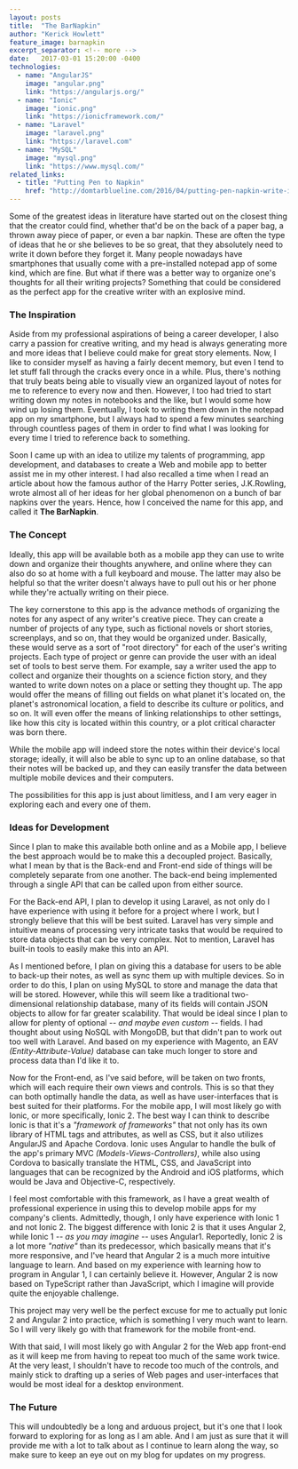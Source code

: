 ```yaml
---
layout: posts
title:  "The BarNapkin"
author: "Kerick Howlett"
feature_image: barnapkin
excerpt_separator: <!-- more -->
date:   2017-03-01 15:20:00 -0400
technologies:
  - name: "AngularJS"
    image: "angular.png"
    link: "https://angularjs.org/"
  - name: "Ionic"
    image: "ionic.png"
    link: "https://ionicframework.com/"
  - name: "Laravel"
    image: "laravel.png"
    link: "https://laravel.com"
  - name: "MySQL"
    image: "mysql.png"
    link: "https://www.mysql.com/"
related_links:
  - title: "Putting Pen to Napkin"
    href: "http://domtarblueline.com/2016/04/putting-pen-napkin-write-inspiration-strikes/"
---
```

Some of the greatest ideas in literature have started out on the closest thing that the creator could find, whether that'd be on the back of a paper bag, a thrown away piece of paper, or even a bar napkin. These are often the type of ideas that he or she believes to be so great, that they absolutely need to write it down before they forget it. Many people nowadays have smartphones that usually come with a pre-installed notepad app of some kind, which are fine. But what if there was a better way to organize one's thoughts for all their writing projects? Something that could be considered as the perfect app for the creative writer with an explosive mind.

<!-- more -->

### The Inspiration

Aside from my professional aspirations of being a career developer, I also carry a passion for creative writing, and my head is always generating more and more ideas that I believe could make for great story elements. Now, I like to consider myself as having a fairly decent memory, but even I tend to let stuff fall through the cracks every once in a while. Plus, there's nothing that truly beats being able to visually view an organized layout of notes for me to reference to every now and then. However, I too had tried to start writing down my notes in notebooks and the like, but I would some how wind up losing them. Eventually, I took to writing them down in the notepad app on my smartphone, but I always had to spend a few minutes searching through countless pages of them in order to find what I was looking for every time I tried to reference back to something.

Soon I came up with an idea to utilize my talents of programming, app development, and databases to create a Web and mobile app to better assist me in my other interest. I had also recalled a time when I read an article about how the famous author of the Harry Potter series, J.K.Rowling, wrote almost all of her ideas for her global phenomenon on a bunch of bar napkins over the years. Hence, how I conceived the name for this app, and called it **The BarNapkin**.

### The Concept

Ideally, this app will be available both as a mobile app they can use to write down and organize their thoughts anywhere, and online where they can also do so at home with a full keyboard and mouse. The latter may also be helpful so that the writer doesn't always have to pull out his or her phone while they're actually writing on their piece.

The key cornerstone to this app is the advance methods of organizing the notes for any aspect of any writer's creative piece. They can create a number of projects of any type, such as fictional novels or short stories, screenplays, and so on, that they would be organized under. Basically, these would serve as a sort of "root directory" for each of the user's writing projects. Each type of project or genre can provide the user with an ideal set of tools to best serve them. For example, say a writer used the app to collect and organize their thoughts on a science fiction story, and they wanted to write down notes on a place or setting they thought up. The app would offer the means of filling out fields on what planet it's located on, the planet's astronomical location, a field to describe its culture or politics, and so on. It will even offer the means of linking relationships to other settings, like how this city is located within this country, or a plot critical character was born there.

While the mobile app will indeed store the notes within their device's local storage; ideally, it will also be able to sync up to an online database, so that their notes will be backed up, and they can easily transfer the data between multiple mobile devices and their computers.

The possibilities for this app is just about limitless, and I am very eager in exploring each and every one of them.

### Ideas for Development

Since I plan to make this available both online and as a Mobile app, I believe the best approach would be to make this a decoupled project. Basically, what I mean by that is the Back-end and Front-end side of things will be completely separate from one another. The back-end being implemented through a single API that can be called upon from either source.

For the Back-end API, I plan to develop it using Laravel, as not only do I have experience with using it before for a project where I work, but I strongly believe that this will be best suited. Laravel has very simple and intuitive means of processing very intricate tasks that would be required to store data objects that can be very complex. Not to mention, Laravel has built-in tools to easily make this into an API.

As I mentioned before, I plan on giving this a database for users to be able to back-up their notes, as well as sync them up with multiple devices. So in order to do this, I plan on using MySQL to store and manage the data that will be stored. However, while this will seem like a traditional two-dimensional relationship database, many of its fields will contain JSON objects to allow for far greater scalability. That would be ideal since I plan to allow for plenty of optional *-- and maybe even custom --* fields. I had thought about using NoSQL with MongoDB, but that didn't pan to work out too well with Laravel. And based on my experience with Magento, an EAV *(Entity-Attribute-Value)* database can take much longer to store and process data than I'd like it to.

Now for the Front-end, as I've said before, will be taken on two fronts, which will each require their own views and controls. This is so that they can both optimally handle the data, as well as have user-interfaces that is best suited for their platforms. For the mobile app, I will most likely go with Ionic, or more specifically, Ionic 2. The best way I can think to describe Ionic is that it's a *"framework of frameworks"* that not only has its own library of HTML tags and attributes, as well as CSS, but it also utilizes AngularJS and Apache Cordova. Ionic uses Angular to handle the bulk of the app's primary MVC *(Models-Views-Controllers)*, while also using Cordova to basically translate the HTML, CSS, and JavaScript into languages that can be recognized by the Android and iOS platforms, which would be Java and Objective-C, respectively.

I feel most comfortable with this framework, as I have a great wealth of professional experience in using this to develop mobile apps for my company's clients. Admittedly, though, I only have experience with Ionic 1 and not Ionic 2. The biggest difference with Ionic 2 is that it uses Angular 2, while Ionic 1 *-- as you may imagine  --* uses Angular1. Reportedly, Ionic 2 is a lot more *"native"* than its predecessor, which basically means that it's more responsive, and I've heard that Angular 2 is a much more intuitive language to learn. And based on my experience with learning how to program in Angular 1, I can certainly believe it. However, Angular 2 is now based on TypeScript rather than JavaScript, which I imagine will provide quite the enjoyable challenge.

This project may very well be the perfect excuse for me to actually put Ionic 2 and Angular 2 into practice, which is something I very much want to learn. So I will very likely go with that framework for the mobile front-end.

With that said, I will most likely go with Angular 2 for the Web app front-end as it will keep me from having to repeat too much of the same work twice. At the very least, I shouldn't have to recode too much of the controls, and mainly stick to drafting up a series of Web pages and user-interfaces that would be most ideal for a desktop environment.

### The Future

This will undoubtedly be a long and arduous project, but it's one that I look forward to exploring for as long as I am able. And I am just as sure that it will provide me with a lot to talk about as I continue to learn along the way, so make sure to keep an eye out on my blog for updates on my progress.

